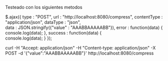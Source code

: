 Testeado con los siguientes metodos

$.ajax({
    type : "POST",
    url : "http://localhost:8080/compress",
    contentType : "application/json",
    dataType : "json",      
    data : JSON.stringify({"value" : "AAABBAAAAABB"}),
    error : function(data) {
        console.log(data);
    },
    success : function(data) {  
        console.log(data);
    }
});

curl -H "Accept: application/json" -H "Content-type: application/json" -X POST -d '{"value":"AAABBAAAAABB"}' http://localhost:8080/compress

